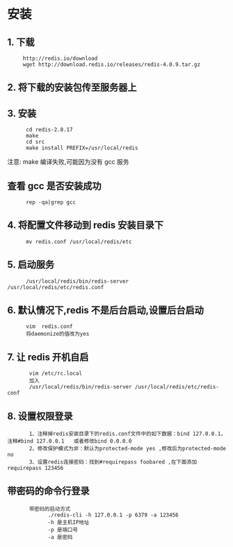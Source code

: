 # 安装

## 1. 下载

```text
     http://redis.io/download    
     wget http://download.redis.io/releases/redis-4.0.9.tar.gz           
```

## 2. 将下载的安装包传至服务器上

## 3.  安装

```text
      cd redis-2.8.17
      make      
      cd src
      make install PREFIX=/usr/local/redis
```

注意: make 编译失败,可能因为没有 gcc 服务

## 查看 gcc 是否安装成功

```text
      rep -qa|grep gcc          
```

## 4. 将配置文件移动到 redis 安装目录下

```text
      mv redis.conf /usr/local/redis/etc    
```

## 5. 启动服务

```text
      /usr/local/redis/bin/redis-server /usr/local/redis/etc/redis.conf
```

## 6. 默认情况下,redis 不是后台启动,设置后台启动

```text
      vim  redis.conf
      将daemonize的值改为yes
```

## 7. 让 redis 开机自启

```text
       vim /etc/rc.local
       加入
       /usr/local/redis/bin/redis-server /usr/local/redis/etc/redis-conf
```

## 8. 设置权限登录

```text
       1、注释掉redis安装目录下的redis.conf文件中的如下数据：bind 127.0.0.1，注释#bind 127.0.0.1   或者修改bind 0.0.0.0
       2、修改保护模式为非：默认为protected-mode yes ,修改后为protected-mode no
       3、设置redis连接密码：找到#requirepass foobared ,在下面添加requirepass 123456
```

## 带密码的命令行登录

```text
       带密码的启动方式
             ./redis-cli -h 127.0.0.1 -p 6379 -a 123456
             -h 是主机IP地址
             -p 是端口号
             -a 是密码
```

